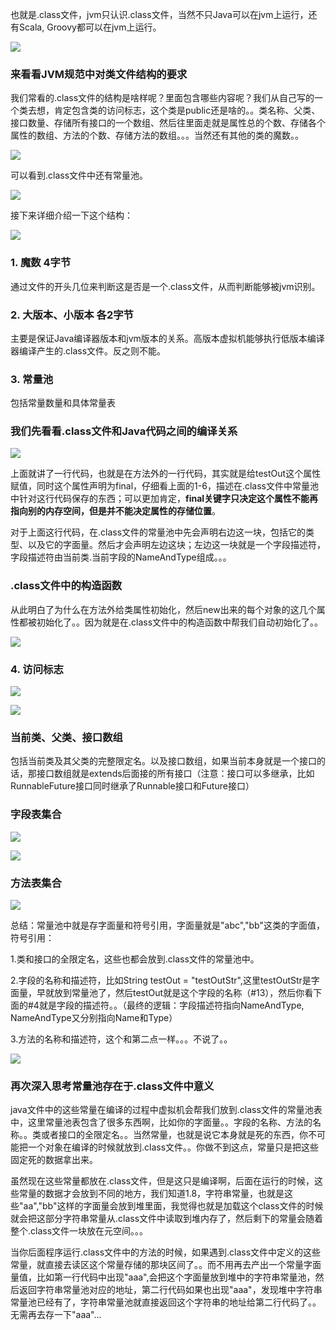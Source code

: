 也就是.class文件，jvm只认识.class文件，当然不只Java可以在jvm上运行，还有Scala, Groovy都可以在jvm上运行。

![](https://winterliublog.oss-cn-beijing.aliyuncs.com/notes/20211209102937.png)

### 来看看JVM规范中对类文件结构的要求

我们常看的.class文件的结构是啥样呢？里面包含哪些内容呢？我们从自己写的一个类去想，肯定包含类的访问标志，这个类是public还是啥的。。类名称、父类、接口数量、存储所有接口的一个数组、然后往里面走就是属性总的个数、存储各个属性的数组、方法的个数、存储方法的数组。。。当然还有其他的类的魔数。。

![](https://winterliublog.oss-cn-beijing.aliyuncs.com/notes/20211209103646.png)

可以看到.class文件中还有常量池。

![](https://winterliublog.oss-cn-beijing.aliyuncs.com/notes/20211209104904.png)

接下来详细介绍一下这个结构：

![](https://winterliublog.oss-cn-beijing.aliyuncs.com/notes/20211209105038.png)

### 1. 魔数 4字节

通过文件的开头几位来判断这是否是一个.class文件，从而判断能够被jvm识别。

### 2. 大版本、小版本 各2字节

主要是保证Java编译器版本和jvm版本的关系。高版本虚拟机能够执行低版本编译器编译产生的.class文件。反之则不能。

### 3. 常量池

包括常量数量和具体常量表

### 我们先看看.class文件和Java代码之间的编译关系

![](https://winterliublog.oss-cn-beijing.aliyuncs.com/notes/20211209115829.png)

上面就讲了一行代码，也就是在方法外的一行代码，其实就是给testOut这个属性赋值，同时这个属性声明为final，仔细看上面的1-6，描述在.class文件中常量池中针对这行代码保存的东西；可以更加肯定，**final关键字只决定这个属性不能再指向别的内存空间，但是并不能决定属性的存储位置**。

对于上面这行代码，在.class文件的常量池中先会声明右边这一块，包括它的类型、以及它的字面量。然后才会声明左边这块；左边这一块就是一个字段描述符，字段描述符由当前类.当前字段的NameAndType组成。。。

### .class文件中的构造函数

从此明白了为什么在方法外给类属性初始化，然后new出来的每个对象的这几个属性都被初始化了。。因为就是在.class文件中的构造函数中帮我们自动初始化了。。

![](https://winterliublog.oss-cn-beijing.aliyuncs.com/notes/20211209150454.png)

### 4. 访问标志

![](https://winterliublog.oss-cn-beijing.aliyuncs.com/notes/20211209151800.png)

![](https://winterliublog.oss-cn-beijing.aliyuncs.com/notes/20211209152123.png)

### 当前类、父类、接口数组

包括当前类及其父类的完整限定名。以及接口数组，如果当前本身就是一个接口的话，那接口数组就是extends后面接的所有接口（注意：接口可以多继承，比如RunnableFuture接口同时继承了Runnable接口和Future接口）

### 字段表集合

![](https://winterliublog.oss-cn-beijing.aliyuncs.com/notes/20211209153946.png)

![](https://winterliublog.oss-cn-beijing.aliyuncs.com/notes/20211209154044.png)

### 方法表集合

![](https://winterliublog.oss-cn-beijing.aliyuncs.com/notes/20211209154515.png)



总结：常量池中就是存字面量和符号引用，字面量就是"abc","bb"这类的字面值，符号引用：

1.类和接口的全限定名，这些也都会放到.class文件的常量池中。

2.字段的名称和描述符，比如String testOut = "testOutStr",这里testOutStr是字面量，早就放到常量池了，然后testOut就是这个字段的名称（#13），然后你看下面的#4就是字段的描述符。。（最终的逻辑：字段描述符指向NameAndType, NameAndType又分别指向Name和Type）

3.方法的名称和描述符，这个和第二点一样。。。不说了。。

![](https://winterliublog.oss-cn-beijing.aliyuncs.com/notes/20211209155315.png)

### 再次深入思考常量池存在于.class文件中意义

java文件中的这些常量在编译的过程中虚拟机会帮我们放到.class文件的常量池表中，这里常量池表包含了很多东西啊，比如你的字面量。。字段的名称、方法的名称。。类或者接口的全限定名。。当然常量，也就是说它本身就是死的东西，你不可能把一个对象在编译的时候就放到.class文件。。你做不到这点，常量只是把这些固定死的数据拿出来。

虽然现在这些常量都放在.class文件，但是这只是编译啊，后面在运行的时候，这些常量的数据才会放到不同的地方，我们知道1.8，字符串常量，也就是这些"aa","bb"这样的字面量会放到堆里面，我觉得也就是加载这个class文件的时候就会把这部分字符串常量从.class文件中读取到堆内存了，然后剩下的常量会随着整个.class文件一块放在元空间。。。

当你后面程序运行.class文件中的方法的时候，如果遇到.class文件中定义的这些常量，就直接去读区这个常量存储的那块区间了。。而不用再去产出一个常量字面量值，比如第一行代码中出现"aaa",会把这个字面量放到堆中的字符串常量池，然后返回字符串常量池对应的地址，第二行代码如果也出现"aaa"，发现堆中字符串常量池已经有了，字符串常量池就直接返回这个字符串的地址给第二行代码了。。无需再去存一下"aaa"...